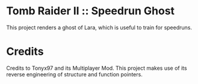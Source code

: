 # Tomb Raider II :: Speedrun Ghost 

This project renders a ghost of Lara, which is useful to train for speedruns. 

# Credits 

Credits to Tonyx97 and its Multiplayer Mod.
This project makes use of its reverse engineering of structure and function pointers.